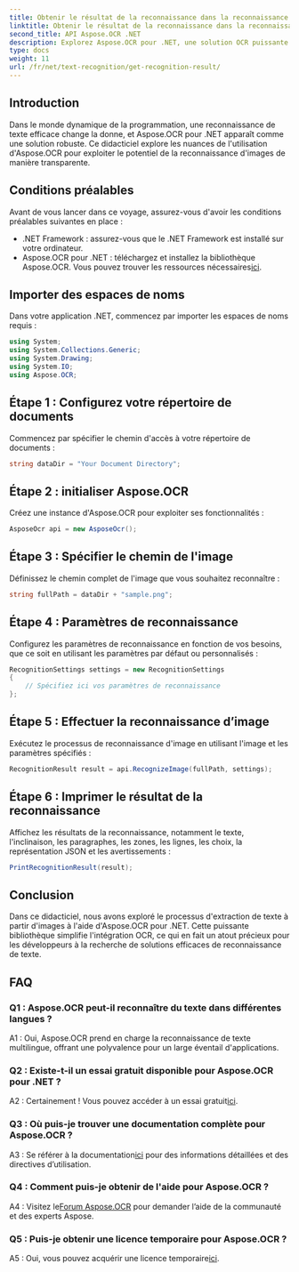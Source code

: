 ```yaml
---
title: Obtenir le résultat de la reconnaissance dans la reconnaissance d'image OCR
linktitle: Obtenir le résultat de la reconnaissance dans la reconnaissance d'image OCR
second_title: API Aspose.OCR .NET
description: Explorez Aspose.OCR pour .NET, une solution OCR puissante pour une reconnaissance transparente du texte dans les images.
type: docs
weight: 11
url: /fr/net/text-recognition/get-recognition-result/
---
```

## Introduction

Dans le monde dynamique de la programmation, une reconnaissance de texte efficace change la donne, et Aspose.OCR pour .NET apparaît comme une solution robuste. Ce didacticiel explore les nuances de l'utilisation d'Aspose.OCR pour exploiter le potentiel de la reconnaissance d'images de manière transparente.

## Conditions préalables

Avant de vous lancer dans ce voyage, assurez-vous d'avoir les conditions préalables suivantes en place :

- .NET Framework : assurez-vous que le .NET Framework est installé sur votre ordinateur.
-  Aspose.OCR pour .NET : téléchargez et installez la bibliothèque Aspose.OCR. Vous pouvez trouver les ressources nécessaires[ici](https://releases.aspose.com/ocr/net/).

## Importer des espaces de noms

Dans votre application .NET, commencez par importer les espaces de noms requis :

```csharp
using System;
using System.Collections.Generic;
using System.Drawing;
using System.IO;
using Aspose.OCR;
```

## Étape 1 : Configurez votre répertoire de documents

Commencez par spécifier le chemin d'accès à votre répertoire de documents :

```csharp
string dataDir = "Your Document Directory";
```

## Étape 2 : initialiser Aspose.OCR

Créez une instance d'Aspose.OCR pour exploiter ses fonctionnalités :

```csharp
AsposeOcr api = new AsposeOcr();
```

## Étape 3 : Spécifier le chemin de l'image

Définissez le chemin complet de l'image que vous souhaitez reconnaître :

```csharp
string fullPath = dataDir + "sample.png";
```

## Étape 4 : Paramètres de reconnaissance

Configurez les paramètres de reconnaissance en fonction de vos besoins, que ce soit en utilisant les paramètres par défaut ou personnalisés :

```csharp
RecognitionSettings settings = new RecognitionSettings
{
    // Spécifiez ici vos paramètres de reconnaissance
};
```

## Étape 5 : Effectuer la reconnaissance d’image

Exécutez le processus de reconnaissance d'image en utilisant l'image et les paramètres spécifiés :

```csharp
RecognitionResult result = api.RecognizeImage(fullPath, settings);
```

## Étape 6 : Imprimer le résultat de la reconnaissance

Affichez les résultats de la reconnaissance, notamment le texte, l'inclinaison, les paragraphes, les zones, les lignes, les choix, la représentation JSON et les avertissements :

```csharp
PrintRecognitionResult(result);
```

## Conclusion

Dans ce didacticiel, nous avons exploré le processus d'extraction de texte à partir d'images à l'aide d'Aspose.OCR pour .NET. Cette puissante bibliothèque simplifie l'intégration OCR, ce qui en fait un atout précieux pour les développeurs à la recherche de solutions efficaces de reconnaissance de texte.

## FAQ

### Q1 : Aspose.OCR peut-il reconnaître du texte dans différentes langues ?

A1 : Oui, Aspose.OCR prend en charge la reconnaissance de texte multilingue, offrant une polyvalence pour un large éventail d'applications.

### Q2 : Existe-t-il un essai gratuit disponible pour Aspose.OCR pour .NET ?

 A2 : Certainement ! Vous pouvez accéder à un essai gratuit[ici](https://releases.aspose.com/).

### Q3 : Où puis-je trouver une documentation complète pour Aspose.OCR ?

 A3 : Se référer à la documentation[ici](https://reference.aspose.com/ocr/net/) pour des informations détaillées et des directives d’utilisation.

### Q4 : Comment puis-je obtenir de l'aide pour Aspose.OCR ?

 A4 : Visitez le[Forum Aspose.OCR](https://forum.aspose.com/c/ocr/16) pour demander l’aide de la communauté et des experts Aspose.

### Q5 : Puis-je obtenir une licence temporaire pour Aspose.OCR ?

 A5 : Oui, vous pouvez acquérir une licence temporaire[ici](https://purchase.aspose.com/temporary-license/).